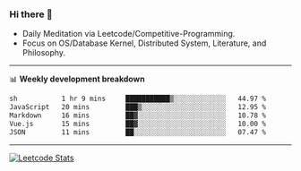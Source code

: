 ### Hi there 👋
* Daily Meditation via Leetcode/Competitive-Programming.
* Focus on OS/Database Kernel, Distributed System, Literature, and Philosophy.

-------

📊 **Weekly development breakdown**
<!--START_SECTION:waka-->

```txt
sh           1 hr 9 mins     ███████████▒░░░░░░░░░░░░░   44.97 %
JavaScript   20 mins         ███▒░░░░░░░░░░░░░░░░░░░░░   12.95 %
Markdown     16 mins         ██▓░░░░░░░░░░░░░░░░░░░░░░   10.78 %
Vue.js       15 mins         ██▓░░░░░░░░░░░░░░░░░░░░░░   10.00 %
JSON         11 mins         ██░░░░░░░░░░░░░░░░░░░░░░░   07.47 %
```

<!--END_SECTION:waka-->

-------

[![Leetcode Stats](https://leetcard.jacoblin.cool/hzhang413?font=Fira+Mono)](https://leetcode.com/hzhang413)
<!-- ![image](./cyberpunk-ghost-in-the-shell.gif)
![image](./gis-archive.png) -->
